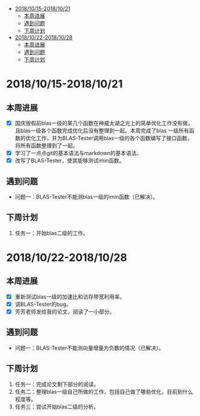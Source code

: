 ﻿- [2018/10/15-2018/10/21](#2018/10/15-2018/10/21)
    - [本周进展](#本周进展)
    - [遇到问题](#遇到问题)
    - [下周计划](#下周计划)
- [2018/10/22-2018/10/28](#2018/10/22-2018/10/28)
    - [本周进展](#本周进展)
    - [遇到问题](#遇到问题)
    - [下周计划](#下周计划)
# 2018/10/15-2018/10/21

## 本周进展
- [x] 国庆放假前blas一级的某几个函数在神威太湖之光上的简单优化工作没有做，且blas一级各个函数完成优化后没有整理到一起。本周完成了blas
一级所有函数的优化工作，并为BLAS-Tester调用blas一级的各个函数编写了接口函数，将所有函数整理到了一起。
- [x] 学习了一点点git的基本语法与markdown的基本语法。
- [x] 改写了BLAS-Tester，使其能够测试imin函数。

## 遇到问题
* 问题一：BLAS-Tester不能测blas一级的imin函数（已解决）。

## 下周计划
1.  任务一：开始blas二级的工作。


# 2018/10/22-2018/10/28

## 本周进展
- [x] 重新测试blas一级的加速比和访存带宽利用率。
- [x] 调BLAS-Tester的bug。
- [x] 芳芳老师发给我的论文，阅读了一小部分。

## 遇到问题
* 问题一：BLAS-Tester不能测向量增量为负数的情况（已解决）。

## 下周计划
1.  任务一：完成论文剩下部分的阅读。
2.  任务二：整理blas一级自己所做的工作，包括自己做了哪些优化，目前到什么程度等。
3.  任务三：尝试开始blas二级的分析。


    




